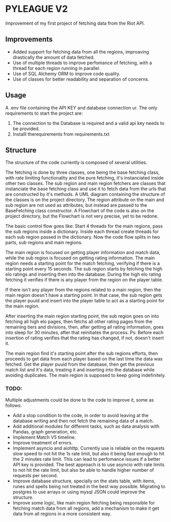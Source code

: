 # PYLEAGUE V2

Improvement of my first project of fetching data from the Riot API.

## Improvements

- Added support for fetching data from all the regions, improaving drastically the amount of data fetched.
- Use of multiple threads to improve perfomance of fetching, with a thread for each region running in parallel.
- Use of SQL Alchemy ORM to improve code quality.
- Use of classes for better readability and separation of concerns.

## Usage

A .env file containing the API KEY and database connection ur.
The only requirements to start the project are:

1. The connection to the Database is required and a valid api key needs to be provided.
2. Installl therequirements from requirements.txt

## Structure

The structure of the code currently is composed of several utilities.

The fetching is done by three classes, one being the base fetching class, with rate limiting functionality and the pure fetching, it's instanciated inside other two classes.
The sub region and main region fetchers are classes that instanciate the base fetching class and use it to fetch data from the urls that are constructed by it's methods.
A UML diagram containing the structure of the classes is on the project directory. The region attribute on the main and sub region are not used as attributes, but instead are passed to the BaseFetching class constructor.
A Flowchart of the code is also on the project directory, but the Flowchart is not very precise, yet to be redone.

The basic control flow goes like:
Start 4 threads for the main regions, pass the sub regions inside a dictionary.
Inside each thread create threads for each sub region passed in the dictionary.
Now the code flow splits in two parts, sub regions and main regions.

The main region is focused on getting player information and match data, while the sub region is focused on getting rating information.
The main region needs a starting point for the match fetching, verifying if there is a starting point every 15 seconds.
The sub region starts by fetching the high elo ratings and inserting then into the database. During the high elo rating fetching it verifies if there is any player from the region on the player table.

If there isn't any player from the regions related to a main region, then the main region doesn't have a starting point. In that case, the sub region gets the player puuid and insert into the player table to act as a starting point for the main region.

After inserting the main region starting point, the sub region goes on into fetching all high elo pages, then fetchs all other rating pages from the remaining tiers and divisions, then, after getting all rating information, goes into sleep for 30 minutes, after that reinitiates the process.
Ps: Before each insertion of rating verifies that the rating has changed, if not, doesn't insert it.

The main region find it's starting point after the sub regions efforts, then proceeds to get data from each player based on the last time the data was fetched.
Get the player puuid from the database, then get the previous match list and it's data, treating it and inserting into the database while avoiding duplicates.
The main region is supposed to keep going indefinitely.

### TODO:

Multiple adjustments could be done to the code to improve it, some as follows:

- Add a stop condition to the code, in order to avoid leaving at the database writing and then not fetch the remaining data of a match.
- Add additional modules for different tasks, such as data analysis with Pandas, graph generation, etc.
- Implement Match V5 timeline.
- Improve treatment of errors.
- Implement asyncio and aiohttp. Currently use is reliable on the requests slow speed to not hit the 1s rate limit, but also it being fast enough to hit the 2 minutes rate limit. This can lead to perfomance issues if a better API key is provided. The best approach is to use asyncio with rate limits to not hit the rate limit, but also be able to handle higher number of requests per second.
- Improve database structure, specially on the stats table, with items, runes and spells being not treated in the best way possible. Migrating to postgres to use arrays or using mysql JSON could improve the structure.
- Improve some logic, like main region fetching being responsible for fetching match data from all regions, add a mechanism to make it get data from all regions in a more consistent way.
